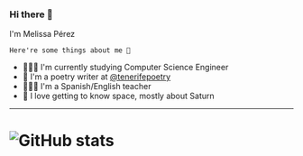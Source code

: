 ### Hi there 👋

I'm Melissa Pérez

~~~~
Here're some things about me 🧐
~~~~
- 👩🏻‍💻 I'm currently studying Computer Science Engineer
- 📝 I'm a poetry writer at [@tenerifepoetry](https://www.instagram.com/tenerifepoetry/)
- 👩🏻‍🏫 I'm a Spanish/English teacher 
- 🔭 I love getting to know space, mostly about Saturn 

*****
# ![GitHub stats](https://github-readme-stats.vercel.app/api?username=MelissaPerez09&count_private=true&show_icons=true&theme=omni)
